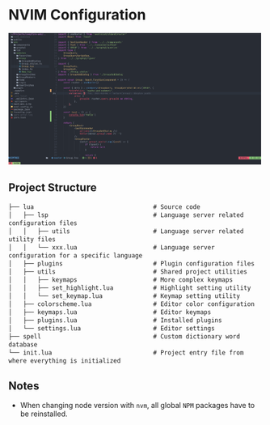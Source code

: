 # NVIM Configuration

<img src="https://github.com/vuki656/vuki656/blob/master/media/nvim-config/screen.png" width=500>

## Project Structure

    ├── lua                                 # Source code
    │   ├── lsp                             # Language server related configuration files
    │   │   ├── utils                       # Language server related utility files
    │   │   └── xxx.lua                     # Language server configuration for a specific language
    │   ├── plugins                         # Plugin configuration files
    │   ├── utils                           # Shared project utilities
    │   │   ├── keymaps                     # More complex keymaps
    │   │   ├── set_highlight.lua           # Highlight setting utility
    │   │   └── set_keymap.lua              # Keymap setting utility
    │   ├── colorscheme.lua                 # Editor color configuration
    │   ├── keymaps.lua                     # Editor keymaps
    │   ├── plugins.lua                     # Installed plugins
    │   └── settings.lua                    # Editor settings
    ├── spell                               # Custom dictionary word database
    └── init.lua                            # Project entry file from where everything is initialized

## Notes

- When changing node version with `nvm`, all global `NPM` packages have to be reinstalled.
